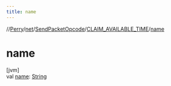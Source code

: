 ```yaml
---
title: name
---
```

//[Perry](../../../../index.html)/[net](../../index.html)/[SendPacketOpcode](../index.html)/[CLAIM_AVAILABLE_TIME](index.html)/[name](name.html)



# name



[jvm]\
val [name](name.html): [String](https://kotlinlang.org/api/latest/jvm/stdlib/kotlin/-string/index.html)




